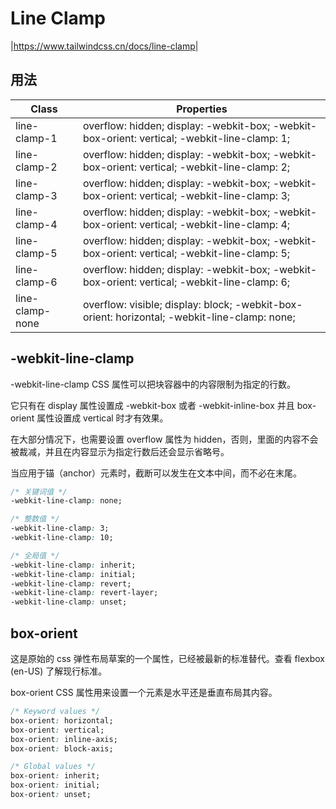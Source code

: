 # Line Clamp

|<https://www.tailwindcss.cn/docs/line-clamp>|

## 用法

| Class | Properties |
| --- | --- |
| line-clamp-1 | overflow: hidden; display: -webkit-box; -webkit-box-orient: vertical; -webkit-line-clamp: 1; |
| line-clamp-2 | overflow: hidden; display: -webkit-box; -webkit-box-orient: vertical; -webkit-line-clamp: 2; |
| line-clamp-3 | overflow: hidden; display: -webkit-box; -webkit-box-orient: vertical; -webkit-line-clamp: 3; |
| line-clamp-4 | overflow: hidden; display: -webkit-box; -webkit-box-orient: vertical; -webkit-line-clamp: 4; |
| line-clamp-5 | overflow: hidden; display: -webkit-box; -webkit-box-orient: vertical; -webkit-line-clamp: 5; |
| line-clamp-6 | overflow: hidden; display: -webkit-box; -webkit-box-orient: vertical; -webkit-line-clamp: 6; |
| line-clamp-none | overflow: visible; display: block; -webkit-box-orient: horizontal; -webkit-line-clamp: none; |

## -webkit-line-clamp

-webkit-line-clamp CSS 属性可以把块容器中的内容限制为指定的行数。

它只有在 display 属性设置成 -webkit-box 或者 -webkit-inline-box 并且 box-orient 属性设置成 vertical 时才有效果。

在大部分情况下，也需要设置 overflow 属性为 hidden，否则，里面的内容不会被裁减，并且在内容显示为指定行数后还会显示省略号。

当应用于锚（anchor）元素时，截断可以发生在文本中间，而不必在末尾。

```css
/* 关键词值 */
-webkit-line-clamp: none;

/* 整数值 */
-webkit-line-clamp: 3;
-webkit-line-clamp: 10;

/* 全局值 */
-webkit-line-clamp: inherit;
-webkit-line-clamp: initial;
-webkit-line-clamp: revert;
-webkit-line-clamp: revert-layer;
-webkit-line-clamp: unset;
```

## box-orient

这是原始的 css 弹性布局草案的一个属性，已经被最新的标准替代。查看 flexbox (en-US) 了解现行标准。

box-orient CSS 属性用来设置一个元素是水平还是垂直布局其内容。

```css
/* Keyword values */
box-orient: horizontal;
box-orient: vertical;
box-orient: inline-axis;
box-orient: block-axis;

/* Global values */
box-orient: inherit;
box-orient: initial;
box-orient: unset;
```
